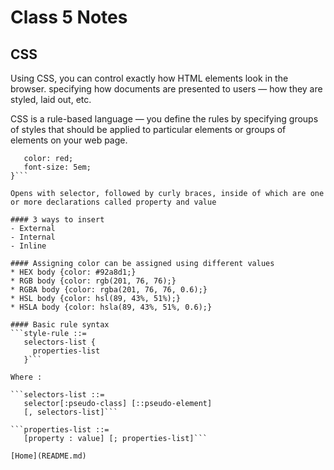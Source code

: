 # Class 5 Notes

## CSS

Using CSS, you can control exactly how HTML elements look in the browser.
specifying how documents are presented to users — how they are styled, laid out, etc.

CSS is a rule-based language — you define the rules by specifying groups of styles that should be applied to particular elements or groups of elements on your web page.

 ```h1 {
    color: red;
    font-size: 5em;
}```

Opens with selector, followed by curly braces, inside of which are one or more declarations called property and value

#### 3 ways to insert
- External
- Internal
- Inline

#### Assigning color can be assigned using different values
* HEX body {color: #92a8d1;}
* RGB body {color: rgb(201, 76, 76);}
* RGBA body {color: rgba(201, 76, 76, 0.6);}
* HSL body {color: hsl(89, 43%, 51%);}
* HSLA body {color: hsla(89, 43%, 51%, 0.6);}

#### Basic rule syntax
```style-rule ::=
    selectors-list {
      properties-list
    }```

Where :

```selectors-list ::=
    selector[:pseudo-class] [::pseudo-element]
    [, selectors-list]```

```properties-list ::=
    [property : value] [; properties-list]```

[Home](README.md)